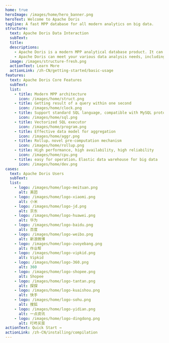 ```yaml
---
home: true
heroImage: /images/home/hero_banner.png
heroText: Welcome to Apache Doris
tagline: A fast MPP database for all modern analytics on big data.
structure: 
  text: Apache Doris Data Interaction
  subText: 
  title: 
  descriptions: 
    - Apache Doris is a modern MPP analytical database product. It can provide sub second query delay and support real-time data analysis effectively. Its distributed architecture is very simple, easy to operate and maintain, and can support 10PB level data scale.
    - Apache Doris can meet your various data analysis needs, including fixed historical reports, real-time data analysis, interactive data analysis, and exploratory data analysis. Make your data analysis easier!
  image: /images/structure-fresh.png
  actionText: Learn More
  actionLink: /zh-CN/getting-started/basic-usage
features:
  text: Apache Doris Core Features
  subText: 
  list: 
    - title: Modern MPP architecture
      icon: /images/home/struct.png
    - title: Getting result of a query within one second
      icon: /images/home/clock.png
    - title: Support standard SQL language, compatible with MySQL protocol
      icon: /images/home/sql.png
    - title: Vectorized SQL executor
      icon: /images/home/program.png
    - title: Effective data model for aggregation
      icon: /images/home/aggr.png
    - title: Rollup，novel pre-computation mechanism
      icon: /images/home/rollup.png
    - title: High performance, high availability, high reliability
      icon: /images/home/cpu.png
    - title: easy for operation，Elastic data warehouse for big data
      icon: /images/home/dev.png
cases:
  text: Apache Doris Users
  subText: 
  list:
    - logo: /images/home/logo-meituan.png
      alt: 美团
    - logo: /images/home/logo-xiaomi.png
      alt: 小米
    - logo: /images/home/logo-jd.png
      alt: 京东
    - logo: /images/home/logo-huawei.png
      alt: 华为
    - logo: /images/home/logo-baidu.png
      alt: 百度
    - logo: /images/home/logo-weibo.png
      alt: 新浪微博
    - logo: /images/home/logo-zuoyebang.png
      alt: 作业帮
    - logo: /images/home/logo-vipkid.png
      alt: Vipkid
    - logo: /images/home/logo-360.png
      alt: 360
    - logo: /images/home/logo-shopee.png
      alt: Shopee
    - logo: /images/home/logo-tantan.png
      alt: 探探
    - logo: /images/home/logo-kuaishou.png
      alt: 快手
    - logo: /images/home/logo-sohu.png
      alt: 搜狐
    - logo: /images/home/logo-yidian.png
      alt: 一点资讯
    - logo: /images/home/logo-dingdong.png
      alt: 叮咚买菜
actionText: Quick Start →
actionLink: /zh-CN/installing/compilation
---
```

